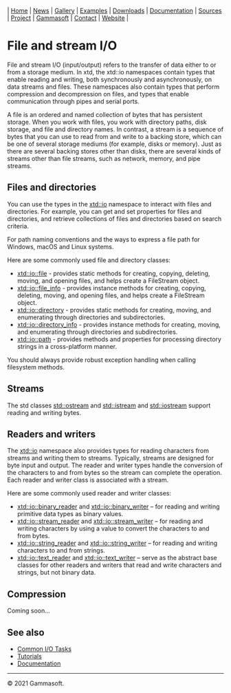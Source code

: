 | [Home](home.md) | [News](news.md) | [Gallery](gallery.md) | [Examples](examples.md) | [Downloads](downloads.md) | [Documentation](documentation.md) | [Sources](https://github.com/gammasoft71/xtd) | [Project](https://sourceforge.net/projects/xtdpro/) | [Gammasoft](gammasoft.md)  | [Contact](contact.md) | [Website](https://gammasoft71.wixsite.com/xtdpro) |

# File and stream I/O

File and stream I/O (input/output) refers to the transfer of data either to or from a storage medium. In xtd, the xtd::io namespaces contain types that enable reading and writing, both synchronously and asynchronously, on data streams and files. These namespaces also contain types that perform compression and decompression on files, and types that enable communication through pipes and serial ports.

A file is an ordered and named collection of bytes that has persistent storage. When you work with files, you work with directory paths, disk storage, and file and directory names. In contrast, a stream is a sequence of bytes that you can use to read from and write to a backing store, which can be one of several storage mediums (for example, disks or memory). Just as there are several backing stores other than disks, there are several kinds of streams other than file streams, such as network, memory, and pipe streams.

## Files and directories

You can use the types in the [xtd::io](https://codedocs.xyz/gammasoft71/xtd/group__io.html) namespace to interact with files and directories. For example, you can get and set properties for files and directories, and retrieve collections of files and directories based on search criteria.

For path naming conventions and the ways to express a file path for Windows, macOS and Linux systems.

Here are some commonly used file and directory classes:

* [xtd::io::file](https://codedocs.xyz/gammasoft71/xtd/classxtd_1_1io_1_1file.html) - provides static methods for creating, copying, deleting, moving, and opening files, and helps create a FileStream object.
* [xtd::io::file_info](https://codedocs.xyz/gammasoft71/xtd/classxtd_1_1io_1_1file__info.html) - provides instance methods for creating, copying, deleting, moving, and opening files, and helps create a FileStream object.
* [xtd::io::directory](https://codedocs.xyz/gammasoft71/xtd/classxtd_1_1io_1_1directory.html) - provides static methods for creating, moving, and enumerating through directories and subdirectories.
* [xtd::io::directory_info](https://codedocs.xyz/gammasoft71/xtd/classxtd_1_1io_1_1directory__info.html) - provides instance methods for creating, moving, and enumerating through directories and subdirectories.
* [xtd::io::path](https://codedocs.xyz/gammasoft71/xtd/classxtd_1_1io_1_1path.html) - provides methods and properties for processing directory strings in a cross-platform manner.

You should always provide robust exception handling when calling filesystem methods. 

## Streams

The std classes [std::ostream](https://en.cppreference.com/w/cpp/io/basic_iostream) and [std::istream](https://en.cppreference.com/w/cpp/io/basic_ostream) and [std::iostream](https://en.cppreference.com/w/cpp/io/basic_istream) support reading and writing bytes.

## Readers and writers

The [xtd::io](https://codedocs.xyz/gammasoft71/xtd/group__io.html) namespace also provides types for reading characters from streams and writing them to streams. Typically, streams are designed for byte input and output. The reader and writer types handle the conversion of the characters to and from bytes so the stream can complete the operation. Each reader and writer class is associated with a stream.

Here are some commonly used reader and writer classes:

* [xtd::io::binary_reader](https://codedocs.xyz/gammasoft71/xtd/group__io.html) and [xtd::io::binary_writer](https://codedocs.xyz/gammasoft71/xtd/group__io.html) – for reading and writing primitive data types as binary values.
* [xtd::io::stream_reader](https://codedocs.xyz/gammasoft71/xtd/classxtd_1_1io_1_1stream__reader.html) and [xtd::io::stream_writer](https://codedocs.xyz/gammasoft71/xtd/classxtd_1_1io_1_1stream__writer.html) – for reading and writing characters by using a value to convert the characters to and from bytes.
* [xtd::io::string_reader](https://codedocs.xyz/gammasoft71/xtd/classxtd_1_1io_1_1string__reader.html) and [xtd::io::string_writer](https://codedocs.xyz/gammasoft71/xtd/classxtd_1_1io_1_1string__writer.html) – for reading and writing characters to and from strings.
* [xtd::io::text_reader](https://codedocs.xyz/gammasoft71/xtd/classxtd_1_1io_1_1text__reader.html) and [xtd::io::text_writer](https://codedocs.xyz/gammasoft71/xtd/classxtd_1_1io_1_1text__writer.html) – serve as the abstract base classes for other readers and writers that read and write characters and strings, but not binary data.

## Compression

Coming soon...

## See also

* [Common I/O Tasks](tutorial_common_io_tasks.md)
* [Tutorials](tutorials.md)
* [Documentation](documentation.md)

______________________________________________________________________________________________

© 2021 Gammasoft.

<!--
https://docs.microsoft.com/en-us/dotnet/standard/io/
--->